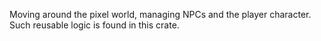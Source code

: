Moving around the pixel world, managing NPCs and the player character.
Such reusable logic is found in this crate.

